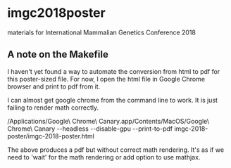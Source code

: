 # imgc2018poster
materials for International Mammalian Genetics Conference 2018





## A note on the Makefile

I haven't yet found a way to automate the conversion from html to pdf for this poster-sized file. For now, I open the html file in Google Chrome browser and print to pdf from it.

I can almost get google chrome from the command line to work. It is just failing to render math correctly.

/Applications/Google\ Chrome\ Canary.app/Contents/MacOS/Google\ Chrome\ Canary --headless --disable-gpu --print-to-pdf imgc-2018-poster/imgc-2018-poster.html

The above produces a pdf but without correct math rendering. It's as if we need to 'wait' for the math rendering or add option to use mathjax.

